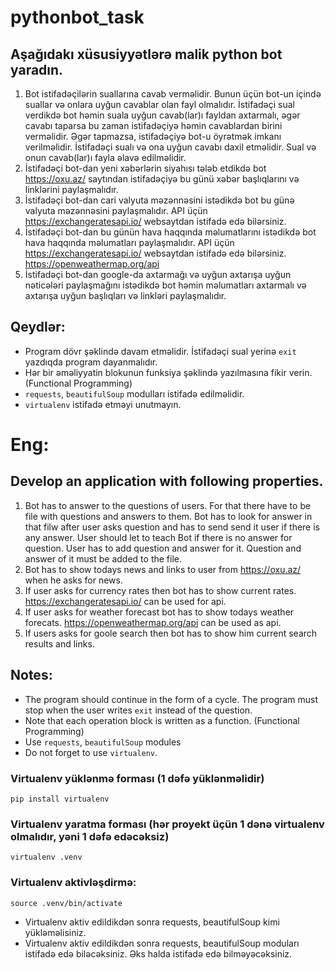 # pythonbot_task
## Aşağıdakı xüsusiyyətlərə malik python bot yaradın. 
1. Bot istifadəçilərin suallarına cavab verməlidir. Bunun üçün bot-un içində suallar və onlara uyğun cavablar olan fayl olmalıdır. İstifadəçi sual verdikdə bot həmin suala uyğun cavab(lar)ı fayldan axtarmalı, əgər cavabı taparsa bu zaman istifadəçiyə həmin cavablardan birini verməlidir. Əgər tapmazsa, istifadəçiyə bot-u öyrətmək imkanı verilməlidir. İstifadəçi sualı və ona uyğun cavabı daxil etməlidir. Sual və onun cavab(lar)ı fayla əlavə edilməlidir.
2. İstifadəçi bot-dan yeni xəbərlərin siyahısı tələb etdikdə bot https://oxu.az/ saytından istifadəçiyə bu günü xəbər başlıqlarını və linklərini paylaşmalıdır.
3. İstifadəçi bot-dan cari valyuta məzənnəsini istədikdə bot bu günə valyuta məzənnəsini paylaşmalıdır. API üçün https://exchangeratesapi.io/ websaytdan istifadə edə bilərsiniz.
4. İstifadəçi bot-dan bu günün hava haqqında məlumatlarını istədikdə bot hava haqqında məlumatları paylaşmalıdır. API üçün https://exchangeratesapi.io/ websaytdan istifadə edə bilərsiniz. https://openweathermap.org/api
5. İstifadəçi bot-dan google-da axtarmağı və uyğun axtarışa uyğun nəticələri paylaşmağını istədikdə bot həmin məlumatları axtarmalı və axtarışa uyğun başlıqları və linkləri paylaşmalıdır.

## Qeydlər:
- Program dövr şəklində davam etməlidir. İstifadəçi sual yerinə `exit` yazdıqda program dayanmalıdır.
- Hər bir əməliyyatin blokunun funksiya şəklində yazılmasına fikir verin. (Functional Programming)
- `requests`, `beautifulSoup` modulları istifadə edilməlidir.
- `virtualenv` istifadə etməyi unutmayın.


# Eng:
## Develop an application with following properties.  
1. Bot has to answer to the questions of users. For that there have to be file with questions and answers to them. Bot has to look for answer in that filw after user asks question and has to send send it user if there is any answer. User should let to teach Bot if there is no answer for question. User has to add question and answer for it. Question and answer of it must be added to the file. 
2. Bot has to show todays news and links to user from https://oxu.az/ when he asks for news.
3. If user asks for currency rates then bot has to show current rates. https://exchangeratesapi.io/ can be used for api.
4. If user asks for weather forecast bot has to show todays weather forecats. https://openweathermap.org/api can be used as api.
5. If users asks for goole search then bot has to show him current search results and links.
## Notes:
- The program should continue in the form of a cycle. The program must stop when the user writes `exit` instead of the question.
- Note that each operation block is written as a function. (Functional Programming)
- Use `requests`, `beautifulSoup` modules
- Do not forget to use `virtualenv`.

### Virtualenv yüklənmə forması (1 dəfə yüklənməlidir)
`pip install virtualenv`

### Virtualenv yaratma forması (hər proyekt üçün 1 dənə virtualenv olmalıdır, yəni 1 dəfə edəcəksiz)
`virtualenv .venv`

### Virtualenv aktivləşdirmə:
`source .venv/bin/activate`
- Virtualenv aktiv edildikdən sonra requests, beautifulSoup kimi yükləməlisiniz.
- Virtualenv aktiv edildikdən sonra requests, beautifulSoup moduları istifadə edə biləcəksiniz. Əks halda istifadə edə bilməyəcəksiniz.